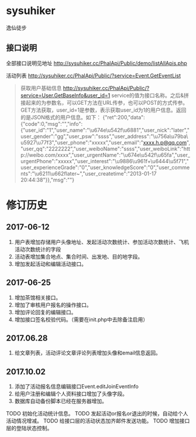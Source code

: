 # sysuhiker
逸仙徒步

## 接口说明
全部接口说明见地址
http://sysuhiker.cc/PhalApi/Public/demo/listAllApis.php

活动列表
http://sysuhiker.cc/PhalApi/Public/?service=Event.GetEventList

>获取用户基础信息
http://sysuhiker.cc/PhalApi/Public/?service=User.GetBaseInfo&user_id=1
service的值为接口名称。之后&拼接起来的为参数名，可以GET方法在URL传参，也可以POST的方式传参。
GET方法获取，user_id=1是参数，表示获取user_id为1的用户信息。返回的是JSON格式的用户信息。如下：
{"ret":200,"data":{"code":0,"msg":"","info":{"user_id":"1","user_name":"\u674e\u542f\u6881","user_nick":"later","user_gender":"gg","user_psw":"ssss","user_address":"\u756a\u79ba\u5927\u77f3","user_phone":"xxxxx","user_email":"xxxx.h.p@qq.com","user_qq":"2222222","user_weiboName":"ssss","user_weiboLink":"http:\/\/weibo.com\/xxxx","user_urgentName":"\u674e\u542f\u65fa","user_urgentPhone":"xxxxx","user_interest":"\u9886\u961f+\u6444\u5f71","user_experienceGrade":"0","user_knowledgeScore":"0","user_comments":"\u6211\u662flater~","user_createtime":"2013-01-17 20:44:38"}},"msg":""}

# 修订历史

## 2017-06-12
1. 用户表增加存储用户头像地址、发起活动次数统计、参加活动次数统计、飞机活动次数统计的字段
2. 活动表增加集合地点、集合时间、出发地、目的地字段。
3. 增加发起活动和编辑活动接口。

## 2017-06-25
1. 增加茶馆相关接口。
2. 增加了审核用户报名的操作接口。
3. 增加评论回复的编辑接口。
4. 增加接口签名校验代码。（需要在init.php中去除备注启用）

## 2017.06.28
1. 给文章列表，活动评论文章评论列表增加头像和email信息返回。

## 2017.10.02
1. 添加了活动报名信息编辑接口Event.editJoinEventInfo
2. 给用户注册和编辑个人资料接口增加了头像字段。
3. 数据库自动备份脚本已经在服务器增加。

TODO 初始化活动统计信息。
TODO 发起活动or报名or退出的时候，自动给个人活动情况增减。
TODO 给接口层的活动状态加齐邮件发送功能。
TODO 增加接口层的登陆状态控制。
